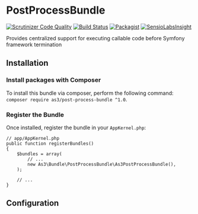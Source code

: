 # PostProcessBundle
[![Scrutinizer Code Quality](https://scrutinizer-ci.com/g/as3io/PostProcessBundle/badges/quality-score.png?b=master)](https://scrutinizer-ci.com/g/as3io/PostProcessBundle/?branch=master) [![Build Status](https://travis-ci.org/as3io/PostProcessBundle.svg?branch=master)](https://travis-ci.org/as3io/PostProcessBundle) [![Packagist](https://img.shields.io/packagist/dt/as3/post-process-bundle.svg)](https://packagist.org/packages/as3/post-process-bundle) [![SensioLabsInsight](https://insight.sensiolabs.com/projects/ed50d7d9-c5d5-4c4d-be6f-e8882099785e/mini.png)](https://insight.sensiolabs.com/projects/ed50d7d9-c5d5-4c4d-be6f-e8882099785e)

Provides centralized support for executing callable code before Symfony framework termination

## Installation

### Install packages with Composer

To install this bundle via composer, perform the following command: `composer require as3/post-process-bundle ^1.0`.

### Register the Bundle

Once installed, register the bundle in your `AppKernel.php`:
```
// app/AppKernel.php
public function registerBundles()
{
    $bundles = array(
        // ...
        new As3\Bundle\PostProcessBundle\As3PostProcessBundle(),
    );

    // ...
}
```

## Configuration
